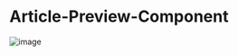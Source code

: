 # Article-Preview-Component
![image](https://github.com/JonathanManzanoDiaz/Article-Preview-Component/assets/43423216/28a5efcf-06a9-4ed0-830e-ed1b7d1222d0)


